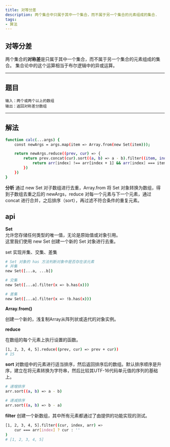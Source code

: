 ```yaml
---
title: 对等分差
description: 两个集合中只属于其中一个集合，而不属于另一个集合的元素组成的集合.
tags:
- 算法
---
```


## 对等分差

两个集合的**对称差**是只属于其中一个集合，而不属于另一个集合的元素组成的集合。 集合论中的这个运算相当于布尔逻辑中的异或运算。

***

## 题目

```
输入：两个或两个以上的数组
输出：返回对称差分数组
```

***

## 解法

```bash
function calc(...args) {
    const newArgs = args.map(item => Array.from(new Set(item)));

    return newArgs.reduce((prev, cur) => {
        return prev.concat(cur).sort((a, b) => a - b).filter((item, index, arr) => {
            return arr[index] !== arr[index + 1] && arr[index] === item ? item : ''
        })
    })
}
```

**分析**
通过 new Set 对子数组进行去重，Array.from 将 Set 对象转换为数组，得到子数组去重之后的 newArgs，reduce 对每一个元素与下一个元素，通过 concat 进行合并，之后排序（sort），再过滤不符合条件的重复元素。

## api

**Set**<br>
允许您存储任何类型的唯一值，无论是原始值或对象引用。<br>
这里我们使用 new Set 创建一个新的 Set 对象进行去重。<br>

set 实现并集、交集、差集
```bash
# Set 对象的 has 方法判断对象中是否存在该元素
# 并集
new Set([...a, ...b])

# 交集
new Set([...a].filter(x => b.has(x)))

# 差集
new Set([...a].filter(x => !b.has(x)))
```

**Array.from()**

创建一个新的，浅复制Array从阵列状或迭代的对象实例。

**reduce**

在数组的每个元素上执行设置的函数。

```bash
[1, 2, 3, 4, 5].reduce((prev, cur) => prev + cur))
# 15
```

**sort**
对数组中的元素进行适当排序，然后返回排序后的数组。默认排序顺序是升序，建立在将元素转换为字符串，然后比较其UTF-16代码单元值的序列的基础上。

```bash
# 递增排序
arr.sort((a, b) => a - b)

# 递减排序
arr.sort((a, b) => b - a)
```

**filter**
创建一个新数组，其中所有元素都通过了由提供的功能实现的测试。

```bash
[1, 2, 3, 4, 5].filter((cur, index, arr) =>
    cur === arr[index] ? cur : ''
)
# [1, 2, 3, 4, 5]
```

